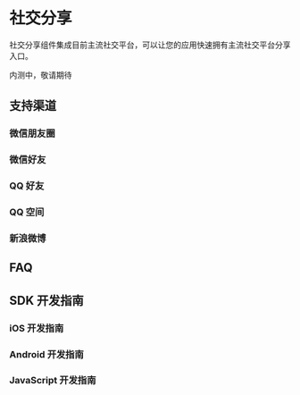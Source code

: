 # 社交分享
社交分享组件集成目前主流社交平台，可以让您的应用快速拥有主流社交平台分享入口。

内测中，敬请期待

## 支持渠道
### 微信朋友圈
### 微信好友
### QQ 好友
### QQ 空间
### 新浪微博

## FAQ
## SDK 开发指南
### iOS 开发指南
### Android 开发指南
### JavaScript 开发指南
